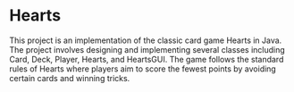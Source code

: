 # Hearts
This project is an implementation of the classic card game Hearts in Java. The project involves designing and implementing several classes including Card, Deck, Player, Hearts, and HeartsGUI. The game follows the standard rules of Hearts where players aim to score the fewest points by avoiding certain cards and winning tricks.
